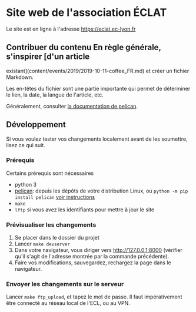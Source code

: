 # Site web de l'association ÉCLAT

Le site est en ligne à l'adresse https://eclat.ec-lyon.fr

## Contribuer du contenu En règle générale, s'inspirer [d'un article
existant](content/events/2019/2019-10-11-coffee_FR.md) et créer un fichier
Markdown.

Les en-têtes du fichier sont une partie importante qui permet de déterminer le
lien, la date, la langue de l'article, etc.

Généralement, consulter [la
documentation de pelican](https://docs.getpelican.com/en/stable/content.html).

## Développement

Si vous voulez tester vos changements localement avant de les soumettre, lisez
ce qui suit.

### Prérequis

Certains prérequis sont nécessaires
 * python 3
 * [pelican](https://blog.getpelican.com/): depuis les dépôts de votre
distribution Linux, ou `python -m pip install pelican` [voir
instructions](https://docs.getpelican.com/en/stable/install.html)
 * `make`
 * `lftp` si vous avez les identifiants pour mettre à jour le site

### Prévisualiser les changements

 1. Se placer dans le dossier du projet
 2. Lancer `make devserver`
 3. Dans votre navigateur, vous diriger vers http://127.0.0.1:8000 (vérifier
    qu'il s'agit de l'adresse montrée par la commande précédente).
 4. Faire vos modifications, sauvegardez, rechargez la page dans le navigateur.

### Envoyer les changements sur le serveur

Lancer `make ftp_upload`, et tapez le mot de passe. Il faut impérativement être
connecté au réseau local de l'ECL, ou au VPN.
